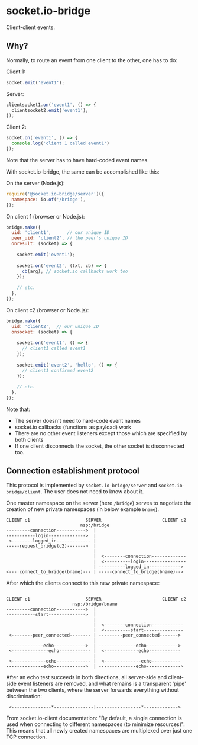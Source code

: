 # socket.io-bridge

Client-client events.


## Why?

Normally, to route an event from one client to the other, one has to do:

Client 1:

````javascript
socket.emit('event1');
````

Server:

````javascript
clientsocket1.on('event1', () => {
  clientsocket2.emit('event1');
});
````

Client 2:

````javascript
socket.on('event1', () => {
  console.log('client 1 called event1')
});
````

Note that the server has to have hard-coded event names.


With socket.io-bridge, the same can be accomplished like this:


On the server (Node.js):

````javascript
require('@socket.io-bridge/server')({
  namespace: io.of('/bridge'),
});

````


On client 1 (browser or Node.js):


````javascript
bridge.make({
  uid: 'client1',      // our unique ID
  peer_uid: 'client2', // the peer's unique ID
  onresult: (socket) => {
    
    socket.emit('event1');
    
    socket.on('event2', (txt, cb) => {
      cb(arg); // socket.io callbacks work too
    });
    
    // etc.
  },
});
````

On client c2 (browser or Node.js):


````javascript
bridge.make({
  uid: 'client2',  // our unique ID
  onsocket: (socket) => {
  
    socket.on('event1', () => {
      // client1 called event1
    });
    
    socket.emit('event2', 'hello', () => {
      // client1 confirmed event2
    });
    
    // etc.
  },
});
````

Note that:

* The server doesn't need to hard-code event names
* socket.io callbacks (functions as payload) work
* There are no other event listeners except those which are specified by both clients
* If one client disconnects the socket, the other socket is disconnected too.



## Connection establishment protocol

This protocol is implemented by `socket.io-bridge/server` and `socket.io-bridge/client`. The user does not need to know about it.

One master namespace on the server (here `/bridge`) serves to negotiate the creation of new private namespaces (in below example `bname`).

````
CLIENT c1                     SERVER                       CLIENT c2
                            nsp:/bridge
---------connection----------->  | 
-----------login-------------->  | 
 <--------logged_in------------- | 
-----request_bridge(c2)------->  |
                                 |
                                 |  <--------connection-------------
                                 |  <----------login----------------
                                 | ----------logged_in------------>
<--- connect_to_bridge(bname)--- | -----connect_to_bridge(bname)-->

````
After which the clients connect to this new private namespace:

````

CLIENT c1                     SERVER                       CLIENT c2
                         nsp:/bridge/bname
---------connection----------->  | 
-----------start-------------->  |
                                 |
                                 |  <--------connection------------
                                 |  <----------start---------------
 <--------peer_connected-------- | ---------peer_connected------->
                                 |
--------------echo------------>  | --------------echo------------>
 <--------------echo------------ |  <-------------echo------------
                                 |
 <-------------echo------------- |  <--------------echo-----------
--------------echo------------>  | --------------echo------------->
````
After an echo test succeeds in both directions, all server-side and client-side event listeners are removed, and what remains is a transparent 'pipe' between the two clients, where the server forwards everything without discrimination:

````
 <---------------*---------------|-----------------*------------->
````

From socket.io-client documentation: "By default, a single connection is used when connecting to different namespaces (to minimize resources)". This means that all newly created namespaces are multiplexed over just one TCP connection.